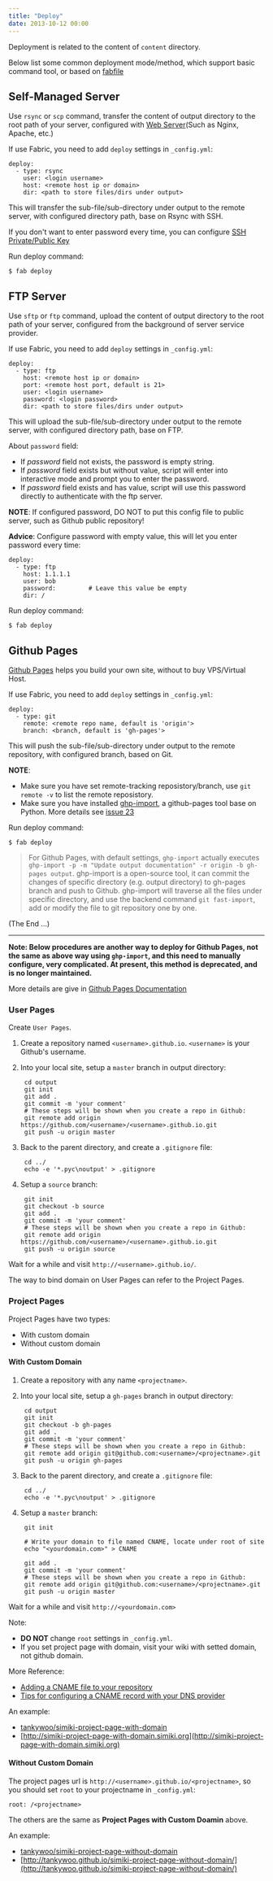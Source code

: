 ```yaml
---
title: "Deploy"
date: 2013-10-12 00:00
---
```


Deployment is related to the content of `content` directory.

Below list some common deployment mode/method, which support basic command tool, or based on [fabfile](/docs/usage.html#\_2)

## Self-Managed Server ##

Use `rsync` or `scp` command, transfer the content of output directory to the root path of your server, configured with [Web Server](https://en.wikipedia.org/wiki/Web_server)(Such as Nginx, Apache, etc.)

If use Fabric, you need to add `deploy` settings in `_config.yml`:

	deploy:
	  - type: rsync
		user: <login username>
		host: <remote host ip or domain>
		dir: <path to store files/dirs under output>

This will transfer the sub-file/sub-directory under output to the remote server, with configured directory path, base on Rsync with SSH.

If you don't want to enter password every time, you can configure [SSH Private/Public Key](https://www.digitalocean.com/community/tutorials/how-to-set-up-ssh-keys--2)

Run deploy command:

	$ fab deploy


## FTP Server ##

Use `sftp` or `ftp` command, upload the content of output directory to the root path of your server, configured from the background of server service provider.

If use Fabric, you need to add `deploy` settings in `_config.yml`:

	deploy:
	  - type: ftp
		host: <remote host ip or domain>
		port: <remote host port, default is 21>
		user: <login username>
		password: <login password>
		dir: <path to store files/dirs under output>

This will upload the sub-file/sub-directory under output to the remote server, with configured directory path, base on FTP.

About `password` field:

- If *password* field not exists, the password is empty string.
- If *password* field exists but without value, script will enter into interactive mode and prompt you to enter the password.
- If *password* field exists and has value, script will use this password directly to authenticate with the ftp server.

**NOTE**: If configured password, DO NOT to put this config file to public server, such as Github public repository!

**Advice**: Configure password with empty value, this will let you enter password every time:

	deploy:
	  - type: ftp
		host: 1.1.1.1
		user: bob
		password:         # Leave this value be empty
		dir: /

Run deploy command:

	$ fab deploy


## Github Pages ##

[Github Pages](https://pages.github.com/) helps you build your own site, without to buy VPS/Virtual Host.

If use Fabric, you need to add `deploy` settings in `_config.yml`:

	deploy:
	  - type: git
		remote: <remote repo name, default is 'origin'>
		branch: <branch, default is 'gh-pages'>

This will push the sub-file/sub-directory under output to the remote repository, with configured branch, based on Git.

**NOTE**:

* Make sure you have set remote-tracking reposistory/branch, use `git remote -v` to list the remote reposistory.
* Make sure you have installed [ghp-import](https://github.com/davisp/ghp-import), a github-pages tool base on Python. More details see [issue 23](https://github.com/tankywoo/simiki/issues/23)

Run deploy command:

	$ fab deploy

> For Github Pages, with default settings, `ghp-import` actually executes `ghp-import -p -m "Update output documentation" -r origin -b gh-pages output`. ghp-import is a open-source tool, it can commit the changes of specific directory (e.g. output directory) to gh-pages branch and push to Github. ghp-import will traverse all the files under specific directory, and use the backend command `git fast-import`, add or modify the file to git repository one by one.


(The End ...)


---

**Note: Below procedures are another way to deploy for Github Pages, not the same as above way using `ghp-import`, and this need to manually configure, very complicated. At present, this method is deprecated, and is no longer maintained.**

More details are give in [Github Pages Documentation](https://help.github.com/articles/user-organization-and-project-pages/)

### User Pages ###

Create `User Pages`.

1. Create a repository named `<username>.github.io`. `<username>` is your Github's username.

2. Into your local site, setup a `master` branch in output directory:

		cd output
		git init
		git add .
		git commit -m 'your comment'
		# These steps will be shown when you create a repo in Github:
		git remote add origin https://github.com/<username>/<username>.github.io.git
		git push -u origin master

3. Back to the parent directory, and create a `.gitignore` file:

		cd ../
		echo -e '*.pyc\noutput' > .gitignore

4. Setup a `source` branch:

		git init
		git checkout -b source
		git add .
		git commit -m 'your comment'
		# These steps will be shown when you create a repo in Github:
		git remote add origin https://github.com/<username>/<username>.github.io.git
		git push -u origin source

Wait for a while and visit `http://<username>.github.io/`.

The way to bind domain on User Pages can refer to the Project Pages.

### Project Pages ###

Project Pages have two types:

* With custom domain
* Without custom domain

#### With Custom Domain ####

1. Create a repository with any name `<projectname>`.

2. Into your local site, setup a `gh-pages` branch in output directory:

        cd output
        git init
        git checkout -b gh-pages
        git add .
        git commit -m 'your comment'
        # These steps will be shown when you create a repo in Github:
        git remote add origin git@github.com:<username>/<projectname>.git
        git push -u origin gh-pages

3. Back to the parent directory, and create a `.gitignore` file:

		cd ../
		echo -e '*.pyc\noutput' > .gitignore

4. Setup a `master` branch:

        git init

        # Write your domain to file named CNAME, locate under root of site
        echo "<yourdomain.com>" > CNAME

        git add .
        git commit -m 'your comment'
        # These steps will be shown when you create a repo in Github:
        git remote add origin git@github.com:<username>/<projectname>.git
        git push -u origin master

Wait for a while and visit `http://<yourdomain.com>`

Note:

* **DO NOT** change `root` settings in `_config.yml`.
* If you set project page with domain, visit your wiki with setted domain, not github domain.

More Reference:

* [Adding a CNAME file to your repository](https://help.github.com/articles/adding-a-cname-file-to-your-repository)
* [Tips for configuring a CNAME record with your DNS provider](https://help.github.com/articles/tips-for-configuring-a-cname-record-with-your-dns-provider)

An example:

* [tankywoo/simiki-project-page-with-domain](https://github.com/tankywoo/simiki-project-page-with-domain)
* [http://simiki-project-page-with-domain.simiki.org](http://simiki-project-page-with-domain.simiki.org)

#### Without Custom Domain ####

The project pages url is `http://<username>.github.io/<projectname>`, so you should set `root` to your projectname in `_config.yml`:

    root: /<projectname>

The others are the same as **Project Pages with Custom Doamin** above.

An example:

* [tankywoo/simiki-project-page-without-domain](https://github.com/tankywoo/simiki-project-page-without-domain)
* [http://tankywoo.github.io/simiki-project-page-without-domain/](http://tankywoo.github.io/simiki-project-page-without-domain/)
